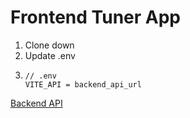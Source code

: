 # Frontend Tuner App

1. Clone down
2. Update .env
3. ```
   // .env
   VITE_API = backend_api_url
   ```
[Backend API](https://github.com/eivor9/lab-express-sql-backend)
